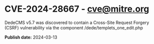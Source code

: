 # CVE-2024-28667 - cve@mitre.org

DedeCMS v5.7 was discovered to contain a Cross-Site Request Forgery (CSRF) vulnerability via the component /dede/templets_one_edit.php

**Publish date:** 2024-03-13
